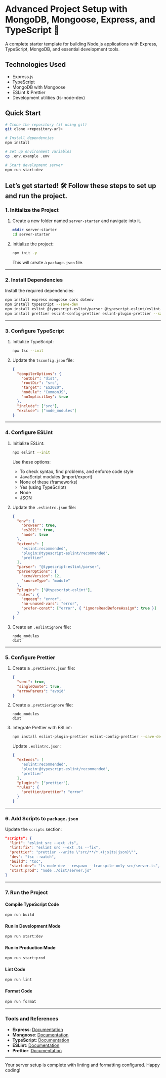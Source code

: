 # Advanced Project Setup with MongoDB, Mongoose, Express, and TypeScript 🚀

A complete starter template for building Node.js applications with Express, TypeScript, MongoDB, and essential development tools.

## Technologies Used
- Express.js
- TypeScript
- MongoDB with Mongoose
- ESLint & Prettier
- Development utilities (ts-node-dev)

## Quick Start

```bash
# Clone the repository (if using git)
git clone <repository-url>

# Install dependencies
npm install

# Set up environment variables
cp .env.example .env

# Start development server
npm run start:dev
```

Let’s get started! 🛠️
Follow these steps to set up and run the project.
---

### 1. Initialize the Project

1. Create a new folder named `server-starter` and navigate into it.
   ```bash
   mkdir server-starter
   cd server-starter
   ```

2. Initialize the project:
   ```bash
   npm init -y
   ```
   This will create a `package.json` file.

---

### 2. Install Dependencies

Install the required dependencies:

```bash
npm install express mongoose cors dotenv
npm install typescript --save-dev
npm install eslint @typescript-eslint/parser @typescript-eslint/eslint-plugin --save-dev
npm install prettier eslint-config-prettier eslint-plugin-prettier --save-dev
```

---

### 3. Configure TypeScript

1. Initialize TypeScript:
   ```bash
   npx tsc --init
   ```

2. Update the `tsconfig.json` file:
   ```json
   {
     "compilerOptions": {
       "outDir": "dist",
       "rootDir": "src",
       "target": "ES2020",
       "module": "CommonJS",
       "noImplicitAny": true
     },
     "include": ["src"],
     "exclude": ["node_modules"]
   }
   ```

---

### 4. Configure ESLint

1. Initialize ESLint:
   ```bash
   npx eslint --init
   ```

   Use these options:
   - To check syntax, find problems, and enforce code style
   - JavaScript modules (import/export)
   - None of these (frameworks)
   - Yes (using TypeScript)
   - Node
   - JSON

2. Update the `.eslintrc.json` file:
   ```json
   {
     "env": {
       "browser": true,
       "es2021": true,
       "node": true
     },
     "extends": [
       "eslint:recommended",
       "plugin:@typescript-eslint/recommended",
       "prettier"
     ],
     "parser": "@typescript-eslint/parser",
     "parserOptions": {
       "ecmaVersion": 12,
       "sourceType": "module"
     },
     "plugins": ["@typescript-eslint"],
     "rules": {
       "eqeqeq": "error",
       "no-unused-vars": "error",
       "prefer-const": ["error", { "ignoreReadBeforeAssign": true }]
     }
   }
   ```

3. Create an `.eslintignore` file:
   ```plaintext
   node_modules
   dist
   ```

---

### 5. Configure Prettier

1. Create a `.prettierrc.json` file:
   ```json
   {
     "semi": true,
     "singleQuote": true,
     "arrowParens": "avoid"
   }
   ```

2. Create a `.prettierignore` file:
   ```plaintext
   node_modules
   dist
   ```

3. Integrate Prettier with ESLint:
   ```bash
   npm install eslint-plugin-prettier eslint-config-prettier --save-dev
   ```

   Update `.eslintrc.json`:
   ```json
   {
     "extends": [
       "eslint:recommended",
       "plugin:@typescript-eslint/recommended",
       "prettier"
     ],
     "plugins": ["prettier"],
     "rules": {
       "prettier/prettier": "error"
     }
   }
   ```

---

### 6. Add Scripts to `package.json`

Update the `scripts` section:

```json
"scripts": {
  "lint": "eslint src --ext .ts",
  "lint:fix": "eslint src --ext .ts --fix",
  "prettier": "prettier --write \"src/**/*.+(js|ts|json)\"",
  "dev": "tsc --watch",
  "build": "tsc",
  "start:dev": "ts-node-dev --respawn --transpile-only src/server.ts",
  "start:prod": "node ./dist/server.js"
}
```

---

### 7. Run the Project

#### Compile TypeScript Code

```bash
npm run build
```

#### Run in Development Mode

```bash
npm run start:dev
```

#### Run in Production Mode

```bash
npm run start:prod
```

#### Lint Code

```bash
npm run lint
```

#### Format Code

```bash
npm run format
```

---

### Tools and References

- **Express**: [Documentation](https://expressjs.com/)
- **Mongoose**: [Documentation](https://mongoosejs.com/docs/index.html)
- **TypeScript**: [Documentation](https://www.typescriptlang.org/download)
- **ESLint**: [Documentation](https://eslint.org/)
- **Prettier**: [Documentation](https://prettier.io/)

---

Your server setup is complete with linting and formatting configured. Happy coding!

